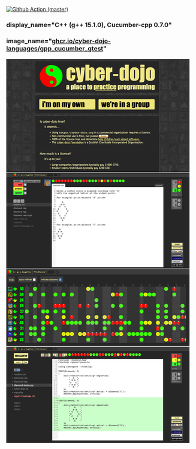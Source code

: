 [![Github Action (master)](https://github.com/cyber-dojo-start-points/gplusplus-cucumber/actions/workflows/main.yml/badge.svg)](https://github.com/cyber-dojo-start-points/gplusplus-cucumber/actions)

### display_name="C++ (g++ 15.1.0), Cucumber-cpp 0.7.0"
### image_name="[ghcr.io/cyber-dojo-languages/gpp_cucumber_gtest](https://hub.docker.com/repository/docker/cyberdojofoundation/gpp_cucumber_gtest)"

![cyber-dojo.org home page](https://github.com/cyber-dojo/cyber-dojo/blob/master/shared/home_page_snapshot.png)
